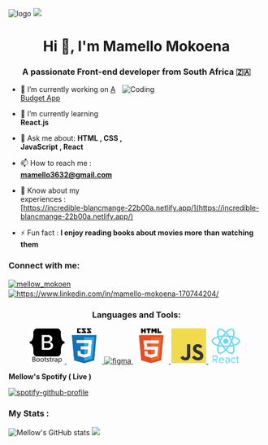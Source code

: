 ![logo](https://camo.githubusercontent.com/0b5f431a318eb824e40b630d869b6a8629d4c86eeb84910b72e15e30ce4e482f/68747470733a2f2f7172616e676572732e636f6d2f77702d636f6e74656e742f75706c6f6164732f323032312f30392f42616e6e65722d496e74726f64756374696f6e2d746f2d33442d416e696d6174696f6e2e706e67)
![](https://komarev.com/ghpvc/?username=mellowmokoen&color=green&style=for-the-badge)

<h1 align="center">Hi 👋, I'm Mamello Mokoena</h1>
<h3 align="center">A passionate Front-end developer from South Africa 🇿🇦</h3>

<img align="right" alt="Coding" width="280" height="230" src="https://miro.medium.com/v2/resize:fit:679/1*vBi4Ycgdn5t3lu2SvQXuog.gif">

- 🔭 I’m currently working on [A Budget App](https://github.com/MellowMokoen/Budget-App)

- 🌱 I’m currently learning **React.js**

- 💬 Ask me about: **HTML , CSS , JavaScript , React**

- 📫 How to reach me : **mamello3632@gmail.com**

- 📄 Know about my experiences : [https://incredible-blancmange-22b00a.netlify.app/](https://incredible-blancmange-22b00a.netlify.app/)

- ⚡ Fun fact : **I enjoy reading books about movies more than watching them**

<h3 align="left">Connect with me:</h3>
<p align="left">
<a href="https://twitter.com/mellow_mokoen" target="blank"><img align="center" src="https://raw.githubusercontent.com/rahuldkjain/github-profile-readme-generator/master/src/images/icons/Social/twitter.svg" alt="mellow_mokoen" height="40" width="50" /></a>
<a href="https://linkedin.com/in/mamello-mokoena-170744204/" target="blank"><img align="center" src="https://raw.githubusercontent.com/rahuldkjain/github-profile-readme-generator/master/src/images/icons/Social/linked-in-alt.svg" alt="https://www.linkedin.com/in/mamello-mokoena-170744204/" height="40" width="50" /></a>
</p>

<h3 align="center">Languages and Tools:</h3>
<p align="center"> <a href="https://getbootstrap.com" target="_blank" rel="noreferrer"> <img src="https://raw.githubusercontent.com/devicons/devicon/master/icons/bootstrap/bootstrap-plain-wordmark.svg" alt="bootstrap" width="70" height="70"/> </a>   <a href="https://www.w3schools.com/css/" target="_blank" rel="noreferrer"> <img src="https://raw.githubusercontent.com/devicons/devicon/master/icons/css3/css3-original-wordmark.svg" alt="css3" width="70" height="70"/> </a>   <a href="https://www.figma.com/" target="_blank" rel="noreferrer"> <img src="https://www.vectorlogo.zone/logos/figma/figma-icon.svg" alt="figma" width="70" height="70"/> </a>   <a href="https://www.w3.org/html/" target="_blank" rel="noreferrer"> <img src="https://raw.githubusercontent.com/devicons/devicon/master/icons/html5/html5-original-wordmark.svg" alt="html5" width="70" height="70"/> </a>   <a href="https://developer.mozilla.org/en-US/docs/Web/JavaScript" target="_blank" rel="noreferrer"> <img src="https://raw.githubusercontent.com/devicons/devicon/master/icons/javascript/javascript-original.svg" alt="javascript" width="70" height="70"/> </a>   <a href="https://reactjs.org/" target="_blank" rel="noreferrer"> <img src="https://raw.githubusercontent.com/devicons/devicon/master/icons/react/react-original-wordmark.svg" alt="react" width="70" height="70"/> </a> </p>

**Mellow's Spotify ( Live )**

[![spotify-github-profile](https://spotify-github-profile.vercel.app/api/view?uid=31mb4ucn2awawmdcrv5rkzvlwvfa&cover_image=true&theme=default&show_offline=false&background_color=121212&interchange=false)](https://github.com/kittinan/spotify-github-profile)
 
<h3 align="left" color="rgb(10, 12, 16)">My Stats :</h3>

![Mellow's GitHub stats](https://github-readme-stats.vercel.app/api?username=mellowmokoen&theme=gruvbox_light&show_icons=true)   <img src="https://github-readme-stats.vercel.app/api/top-langs/?username=mellowmokoen&theme=dark"/>

